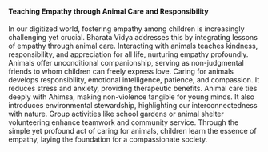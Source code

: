 #### Teaching Empathy through Animal Care and Responsibility

In our digitized world, fostering empathy among children is increasingly challenging yet crucial. Bharata Vidya addresses this by integrating lessons of empathy through animal care. Interacting with animals teaches kindness, responsibility, and appreciation for all life, nurturing empathy profoundly. Animals offer unconditional companionship, serving as non-judgmental friends to whom children can freely express love. Caring for animals develops responsibility, emotional intelligence, patience, and compassion. It reduces stress and anxiety, providing therapeutic benefits. Animal care ties deeply with Ahimsa, making non-violence tangible for young minds. It also introduces environmental stewardship, highlighting our interconnectedness with nature. Group activities like school gardens or animal shelter volunteering enhance teamwork and community service. Through the simple yet profound act of caring for animals, children learn the essence of empathy, laying the foundation for a compassionate society.